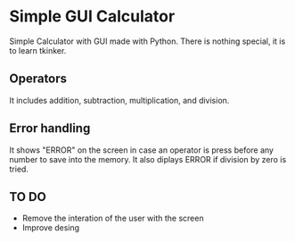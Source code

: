 # Simple GUI Calculator
Simple Calculator with GUI made with Python. There is nothing special, it is to learn tkinker.

## Operators
It includes addition, subtraction, multiplication, and division.

## Error handling
It shows "ERROR" on the screen in case an operator is press before any number to save into the memory.
It also diplays ERROR if division by zero is tried.

## TO DO
- Remove the interation of the user with the screen
- Improve desing
